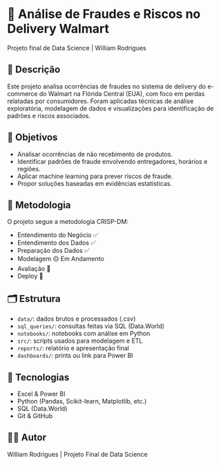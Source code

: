 # 🛒 Análise de Fraudes e Riscos no Delivery Walmart

Projeto final de Data Science | William Rodrigues

## 📌 Descrição
Este projeto analisa ocorrências de fraudes no sistema de delivery do e-commerce do Walmart na Flórida Central (EUA), com foco em perdas relatadas por consumidores. Foram aplicadas técnicas de análise exploratória, modelagem de dados e visualizações para identificação de padrões e riscos associados.

## 🎯 Objetivos
- Analisar ocorrências de não recebimento de produtos.
- Identificar padrões de fraude envolvendo entregadores, horários e regiões.
- Aplicar machine learning para prever riscos de fraude.
- Propor soluções baseadas em evidências estatísticas.

## 🧠 Metodologia
O projeto segue a metodologia CRISP-DM:
- Entendimento do Negócio ✅
- Entendimento dos Dados ✅
- Preparação dos Dados ✅
- Modelagem 🟡 Em Andamento
- Avaliação 🔲
- Deploy 🔲

## 🗂️ Estrutura
- `data/`: dados brutos e processados (.csv)
- `sql_queries/`: consultas feitas via SQL (Data.World)
- `notebooks/`: notebooks com análise em Python
- `src/`: scripts usados para modelagem e ETL
- `reports/`: relatório e apresentação final
- `dashboards/`: prints ou link para Power BI

## 🚀 Tecnologias
- Excel & Power BI
- Python (Pandas, Scikit-learn, Matplotlib, etc.)
- SQL (Data.World)
- Git & GitHub

## 👨‍💻 Autor
William Rodrigues | Projeto Final de Data Science
